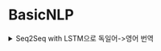 # BasicNLP

<details>
<summary>Seq2Seq with LSTM으로 독일어->영어 번역</summary>


torchtext.data가 Field를 지원하지 않는다.

train, test set을 설정하는 코드를 다시 짜야한다.

무사히 vocab dic에 unk, sos, eos token을 추가하고 한 문장을 숫자로 표현할 수 있게 됐다.
이제 이걸 tensor로 변환해서 모델에 훈련시켜야 한다...
tensor로 바꾼다고 해도 각 문장의 길이가 다르다. 길이를 가장 긴 문장에 맞춰야 한다.
긴 문장에 맞추는 방법은 예제 코드 중 RNN for Text Classification.ipynb에 있었다. 그런데 여기선 keras를 썼는데 torch로 하는 방법이 없을까?

</details>